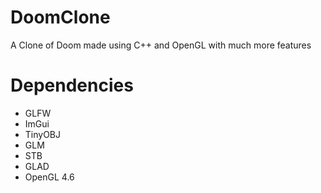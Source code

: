 # DoomClone
A Clone of Doom made using C++ and OpenGL with much more features

# Dependencies
 - GLFW
 - ImGui
 - TinyOBJ
 - GLM
 - STB
 - GLAD
 - OpenGL 4.6